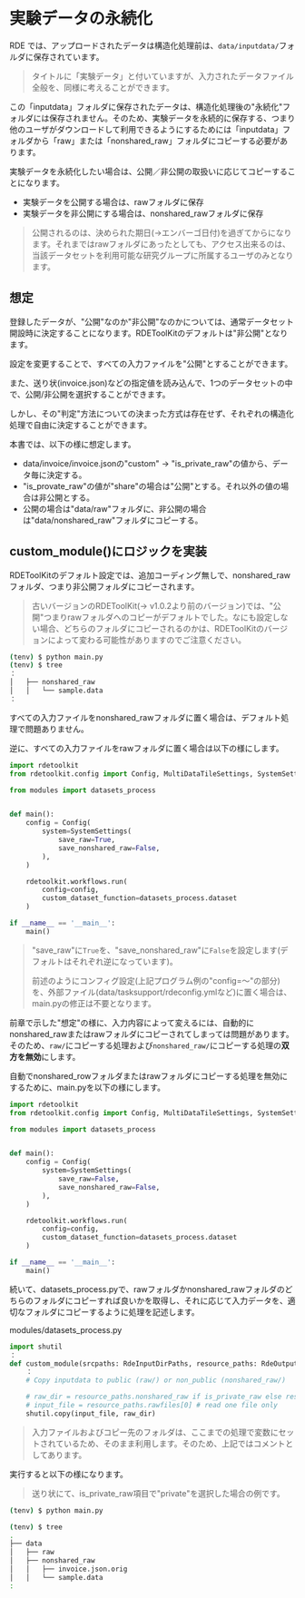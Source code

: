 <div class="page" />

# 実験データの永続化

RDE では、アップロードされたデータは構造化処理前は、`data/inputdata/`フォルダに保存されています。

> タイトルに「実験データ」と付いていますが、入力されたデータファイル全般を、同様に考えることができます。

この「inputdata」フォルダに保存されたデータは、構造化処理後の"永続化"フォルダには保存されません。そのため、実験データを永続的に保存する、つまり他のユーザがダウンロードして利用できるようにするためには「inputdata」フォルダから「raw」または「nonshared_raw」フォルダにコピーする必要があります。

実験データを永続化したい場合は、公開／非公開の取扱いに応じてコピーすることになります。

* 実験データを公開する場合は、rawフォルダに保存
* 実験データを非公開にする場合は、nonshared_rawフォルダに保存

> 公開されるのは、決められた期日(→エンバーゴ日付)を過ぎてからになります。それまではrawフォルダにあったとしても、アクセス出来るのは、当該データセットを利用可能な研究グループに所属するユーザのみとなります。

## 想定

登録したデータが、"公開"なのか"非公開"なのかについては、通常データセット開設時に決定することになります。RDEToolKitのデフォルトは"非公開"となります。

設定を変更することで、すべての入力ファイルを"公開"とすることができます。

また、送り状(invoice.json)などの指定値を読み込んで、1つのデータセットの中で、公開/非公開を選択することができます。

しかし、その"判定"方法についての決まった方式は存在せず、それぞれの構造化処理で自由に決定することができます。

本書では、以下の様に想定します。

* data/invoice/invoice.jsonの"custom" → "is_private_raw"の値から、データ毎に決定する。
* "is_provate_raw"の値が"share"の場合は"公開"とする。それ以外の値の場合は非公開とする。
* 公開の場合は"data/raw"フォルダに、非公開の場合は"data/nonshared_raw"フォルダにコピーする。

## custom_module()にロジックを実装

RDEToolKitのデフォルト設定では、追加コーディング無しで、nonshared_rawフォルダ、つまり非公開フォルダにコピーされます。

> 古いバージョンのRDEToolKit(→ v1.0.2より前のバージョン)では、"公開"つまりrawフォルダへのコピーがデフォルトでした。なにも設定しない場合、どちらのフォルダにコピーされるのかは、RDEToolKitのバージョンによって変わる可能性がありますのでご注意ください。

```bash
(tenv) $ python main.py 
(tenv) $ tree
：
│   ├── nonshared_raw
│   │   └── sample.data
：
```

すべての入力ファイルをnonshared_rawフォルダに置く場合は、デフォルト処理で問題ありません。

逆に、すべての入力ファイルをrawフォルダに置く場合は以下の様にします。

```python
import rdetoolkit
from rdetoolkit.config import Config, MultiDataTileSettings, SystemSettings

from modules import datasets_process


def main():
    config = Config(
        system=SystemSettings(
            save_raw=True,
            save_nonshared_raw=False,
        ),
    )

    rdetoolkit.workflows.run(
        config=config,
        custom_dataset_function=datasets_process.dataset
    )

if __name__ == '__main__':
    main()
```

> "save_raw"に`True`を、"save_nonshared_raw"に`False`を設定します(デフォルトはそれぞれ逆になっています)。
>
> 前述のようにコンフィグ設定(上記プログラム例の"config=～"の部分)を、外部ファイル(data/tasksupport/rdeconfig.ymlなど)に置く場合は、main.pyの修正は不要となります。

前章で示した"想定"の様に、入力内容によって変えるには、自動的にnonshared_rawまたはrawフォルダにコピーされてしまっては問題があります。そのため、`raw/`にコピーする処理および`nonshared_raw/`にコピーする処理の**双方を無効**にします。

自動でnonshared_rowフォルダまたはrawフォルダにコピーする処理を無効にするために、main.pyを以下の様にします。

```python
import rdetoolkit
from rdetoolkit.config import Config, MultiDataTileSettings, SystemSettings

from modules import datasets_process


def main():
    config = Config(
        system=SystemSettings(
            save_raw=False,
            save_nonshared_raw=False,
        ),
    )

    rdetoolkit.workflows.run(
        config=config,
        custom_dataset_function=datasets_process.dataset
    )

if __name__ == '__main__':
    main()
```

続いて、datasets_process.pyで、rawフォルダかnonshared_rawフォルダのどちらのフォルダにコピーすれば良いかを取得し、それに応じて入力データを、適切なフォルダにコピーするように処理を記述します。

modules/datasets_process.py

```python
import shutil
：
def custom_module(srcpaths: RdeInputDirPaths, resource_paths: RdeOutputResourcePath) -> None:
    ：
    # Copy inputdata to public (raw/) or non_public (nonshared_raw/)

    # raw_dir = resource_paths.nonshared_raw if is_private_raw else resource_paths.raw
    # input_file = resource_paths.rawfiles[0] # read one file only
    shutil.copy(input_file, raw_dir)
```

> 入力ファイルおよびコピー先のフォルダは、ここまでの処理で変数にセットされているため、そのまま利用します。そのため、上記ではコメントとしてあります。

実行すると以下の様になります。

> 送り状にて、is_private_raw項目で"private"を選択した場合の例です。

```bash
(tenv) $ python main.py

(tenv) $ tree
.
├── data
│   ├── raw
│   ├── nonshared_raw
│   │   ├── invoice.json.orig
│   │   └── sample.data
:
```

